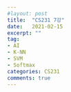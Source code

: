 ```yaml
---
#layout: post
title:  "CS231 7강"
date:   2021-02-15
excerpt: ""
tag: 
- AI
- K-NN
- SVM
- Softmax
categories: CS231
comments: true
---
```

